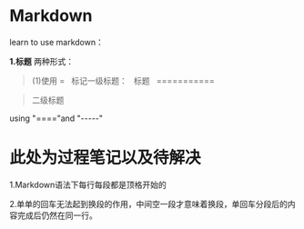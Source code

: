 # Markdown
   learn to use markdown：

**1.标题**
两种形式：
>(1)使用
   =
   标记一级标题：
   标题
   ===========

>二级标题


using "===="and "-----"

此处为过程笔记以及待解决
====================
1.Markdown语法下每行每段都是顶格开始的

2.单单的回车无法起到换段的作用，中间空一段才意味着换段，单回车分段后的内容完成后仍然在同一行。
